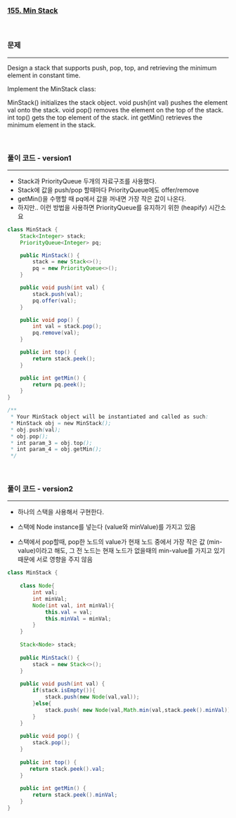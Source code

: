 ### [155. Min Stack](https://leetcode.com/problems/min-stack/)

<br>

### 문제

---

Design a stack that supports push, pop, top, and retrieving the minimum element in constant time.

Implement the MinStack class:

MinStack() initializes the stack object.
void push(int val) pushes the element val onto the stack.
void pop() removes the element on the top of the stack.
int top() gets the top element of the stack.
int getMin() retrieves the minimum element in the stack.

<br>

### 풀이 코드 - version1

---

- Stack과 PriorityQueue 두개의 자료구조를 사용했다.
- Stack에 값을 push/pop 할때마다 PriorityQueue에도 offer/remove
- getMin()을 수행할 때 pq에서 값을 꺼내면 가장 작은 값이 나온다.
- 하지만.. 이런 방법을 사용하면 PriorityQueue를 유지하기 위한 (heapify) 시간소요 

```java
class MinStack {
    Stack<Integer> stack;
    PriorityQueue<Integer> pq;

    public MinStack() {
        stack = new Stack<>();
        pq = new PriorityQueue<>();
    }

    public void push(int val) {
        stack.push(val);
        pq.offer(val);
    }

    public void pop() {
        int val = stack.pop();
        pq.remove(val);
    }

    public int top() {
        return stack.peek();
    }

    public int getMin() {
        return pq.peek();
    }
}

/**
 * Your MinStack object will be instantiated and called as such:
 * MinStack obj = new MinStack();
 * obj.push(val);
 * obj.pop();
 * int param_3 = obj.top();
 * int param_4 = obj.getMin();
 */
```

<br>

### 풀이 코드 - version2

---

- 하나의 스택을 사용해서 구현한다.

- 스택에 Node instance를 넣는다 (value와 minValue)를 가지고 있음

- 스택에서 pop할때, pop한 노드의 value가 현재 노드 중에서 가장 작은 값 (min-value)이라고 해도, 그 전 노드는 현재 노드가 없을때의 min-value를 가지고 있기 때문에 서로 영향을 주지 않음

```java
class MinStack {
    
    class Node{
        int val;
        int minVal;
        Node(int val, int minVal){
            this.val = val;
            this.minVal = minVal;
        }
    }
    
    Stack<Node> stack;
    
    public MinStack() {
        stack = new Stack<>();
    }
    
    public void push(int val) {
        if(stack.isEmpty()){
            stack.push(new Node(val,val));
        }else{
            stack.push( new Node(val,Math.min(val,stack.peek().minVal))   );
        }
    }
    
    public void pop() {
        stack.pop();
    }
    
    public int top() {
       return stack.peek().val;
    }
    
    public int getMin() {
        return stack.peek().minVal;
    }
}

```


